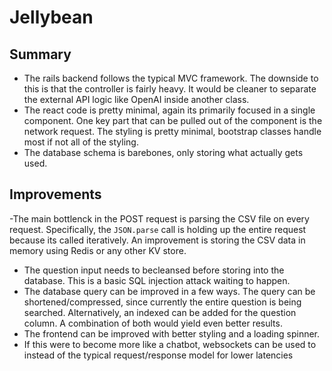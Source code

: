 # Jellybean

## Summary
- The rails backend follows the typical MVC framework. The downside to this is that the controller is fairly heavy. It would be cleaner to separate the external API logic like OpenAI inside another class.
- The react code is pretty minimal, again its primarily focused in a single component. One key part that can be pulled out of the component is the network request. The styling is pretty minimal, bootstrap classes handle most if not all of the styling.
- The database schema is barebones, only storing what actually gets used. 

## Improvements
-The main bottlenck in the POST request is parsing the CSV file on every request. Specifically, the `JSON.parse` call is holding up the entire request because its called iteratively. An improvement is storing the CSV data in memory using Redis or any other KV store.
- The question input needs to becleansed before storing into the database. This is a basic SQL injection attack waiting to happen.
- The database query can be improved in a few ways. The query can be shortened/compressed, since currently the entire question is being searched. Alternatively, an indexed can be added for the question column. A combination of both would yield even better results.
- The frontend can be improved with better styling and a loading spinner.
- If this were to become more like a chatbot, websockets can be used to instead of the typical request/response model for lower latencies 